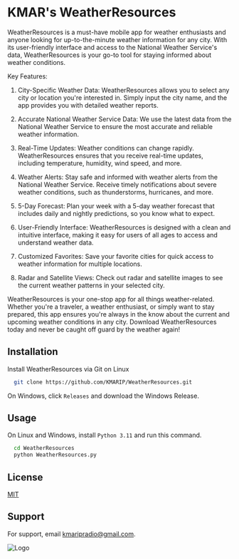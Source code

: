 
# KMAR's WeatherResources

 WeatherResources is a must-have mobile app for weather enthusiasts and anyone looking for up-to-the-minute weather information for any city. With its user-friendly interface and access to the National Weather Service's data, WeatherResources is your go-to tool for staying informed about weather conditions.

Key Features:
1. City-Specific Weather Data: WeatherResources allows you to select any city or location you're interested in. Simply input the city name, and the app provides you with detailed weather reports.

2. Accurate National Weather Service Data: We use the latest data from the National Weather Service to ensure the most accurate and reliable weather information.

3. Real-Time Updates: Weather conditions can change rapidly. WeatherResources ensures that you receive real-time updates, including temperature, humidity, wind speed, and more.

4. Weather Alerts: Stay safe and informed with weather alerts from the National Weather Service. Receive timely notifications about severe weather conditions, such as thunderstorms, hurricanes, and more.

5. 5-Day Forecast: Plan your week with a 5-day weather forecast that includes daily and nightly predictions, so you know what to expect.

6. User-Friendly Interface: WeatherResources is designed with a clean and intuitive interface, making it easy for users of all ages to access and understand weather data.

7. Customized Favorites: Save your favorite cities for quick access to weather information for multiple locations.

8. Radar and Satellite Views: Check out radar and satellite images to see the current weather patterns in your selected city.

WeatherResources is your one-stop app for all things weather-related. Whether you're a traveler, a weather enthusiast, or simply want to stay prepared, this app ensures you're always in the know about the current and upcoming weather conditions in any city. Download WeatherResources today and never be caught off guard by the weather again!
## Installation

Install WeatherResources via Git on Linux

```bash
  git clone https://github.com/KMARIP/WeatherResources.git
```
On Windows, click ```Releases``` and download the Windows Release.

## Usage
On Linux and Windows, install ```Python 3.11``` and run this command.
```bash
  cd WeatherResources
  python WeatherResources.py
```

## License

[MIT](https://choosealicense.com/licenses/mit/)


## Support

For support, email kmaripradio@gmail.com.



![Logo](https://cdn.discordapp.com/attachments/1142609543029862511/1163592272521220286/logovar2.png?ex=654022c0&is=652dadc0&hm=3ea6ff18026ec434d4a312b7bc689aa5ee77350a84d598bd759402ef48d566f8&)

